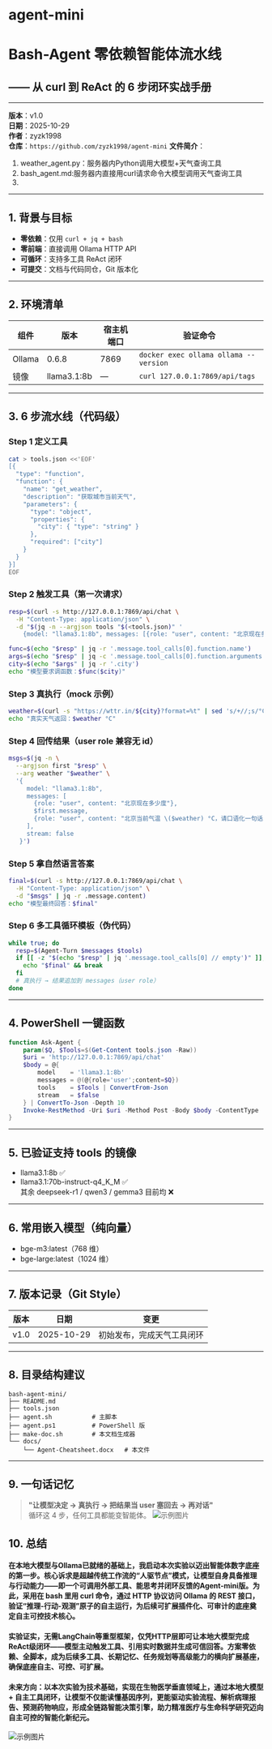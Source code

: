 # agent-mini

# Bash-Agent 零依赖智能体流水线  
## —— 从 curl 到 ReAct 的 6 步闭环实战手册

---

**版本**：v1.0  
**日期**：2025-10-29  
**作者**：zyzk1998  
**仓库**：`https://github.com/zyzk1998/agent-mini`
**文件简介**：
1. weather_agent.py：服务器内Python调用大模型+天气查询工具
2. bash_agent.md:服务器内直接用curl请求命令大模型调用天气查询工具
3. 
---

## 1. 背景与目标

- **零依赖**：仅用 `curl + jq + bash`  
- **零前端**：直接调用 Ollama HTTP API  
- **可循环**：支持多工具 ReAct 闭环  
- **可提交**：文档与代码同仓，Git 版本化

---

## 2. 环境清单

| 组件   | 版本   | 宿主机端口 | 验证命令 |
| ------ | ------ | ---------- | -------- |
| Ollama | 0.6.8  | 7869       | `docker exec ollama ollama --version` |
| 镜像   | llama3.1:8b | — | `curl 127.0.0.1:7869/api/tags` |

---

## 3. 6 步流水线（代码级）

### Step 1 定义工具
```bash
cat > tools.json <<'EOF'
[{
  "type": "function",
  "function": {
    "name": "get_weather",
    "description": "获取城市当前天气",
    "parameters": {
      "type": "object",
      "properties": {
        "city": { "type": "string" }
      },
      "required": ["city"]
    }
  }
}]
EOF
```

### Step 2 触发工具（第一次请求）
```bash
resp=$(curl -s http://127.0.0.1:7869/api/chat \
  -H "Content-Type: application/json" \
  -d "$(jq -n --argjson tools "$(<tools.json)" '
    {model: "llama3.1:8b", messages: [{role: "user", content: "北京现在多少度"}], tools: $tools, stream: false}')")

func=$(echo "$resp" | jq -r '.message.tool_calls[0].function.name')
args=$(echo "$resp" | jq -c '.message.tool_calls[0].function.arguments')
city=$(echo "$args" | jq -r '.city')
echo "模型要求调函数：$func($city)"
```

### Step 3 真执行（mock 示例）
```bash
weather=$(curl -s "https://wttr.in/${city}?format=%t" | sed 's/+//;s/°C//')
echo "真实天气返回：$weather °C"
```

### Step 4 回传结果（user role 兼容无 id）
```bash
msgs=$(jq -n \
  --argjson first "$resp" \
  --arg weather "$weather" \
  '{
     model: "llama3.1:8b",
     messages: [
       {role: "user", content: "北京现在多少度"},
       $first.message,
       {role: "user", content: "北京当前气温 \($weather) °C，请口语化一句话总结"}
     ],
     stream: false
   }')
```

### Step 5 拿自然语言答案
```bash
final=$(curl -s http://127.0.0.1:7869/api/chat \
  -H "Content-Type: application/json" \
  -d "$msgs" | jq -r .message.content)
echo "模型最终回答：$final"
```

### Step 6 多工具循环模板（伪代码）
```bash
while true; do
  resp=$(Agent-Turn $messages $tools)
  if [[ -z "$(echo "$resp" | jq '.message.tool_calls[0] // empty')" ]]; then
    echo "$final" && break
  fi
  # 真执行 → 结果追加到 messages（user role）
done
```

---

## 4. PowerShell 一键函数

```powershell
function Ask-Agent {
    param($Q, $Tools=$(Get-Content tools.json -Raw))
    $uri = 'http://127.0.0.1:7869/api/chat'
    $body = @{
        model    = 'llama3.1:8b'
        messages = @(@{role='user';content=$Q})
        tools    = $Tools | ConvertFrom-Json
        stream   = $false
    } | ConvertTo-Json -Depth 10
    Invoke-RestMethod -Uri $uri -Method Post -Body $body -ContentType 'application/json'
}
```

---

## 5. 已验证支持 tools 的镜像
- llama3.1:8b ✅  
- llama3.1:70b-instruct-q4_K_M ✅  
其余 deepseek-r1 / qwen3 / gemma3 目前均 ❌

---

## 6. 常用嵌入模型（纯向量）
- bge-m3:latest（768 维）
- bge-large:latest（1024 维）

---

## 7. 版本记录（Git Style）

| 版本 | 日期 | 变更 |
| ---- | ---- | ---- |
| v1.0 | 2025-10-29 | 初始发布，完成天气工具闭环 |

---

## 8. 目录结构建议

```
bash-agent-mini/
├── README.md
├── tools.json
├── agent.sh           # 主脚本
├── agent.ps1          # PowerShell 版
├── make-doc.sh        # 本文档生成器
└── docs/
    └── Agent-Cheatsheet.docx   # 本文件
```

---

## 9. 一句话记忆

> **"让模型决定 → 真执行 → 把结果当 user 塞回去 → 再对话"**  
循环这 4 步，任何工具都能变智能体。
![示例图片](agent-mini_flow)


## 10. 总结
#### 在本地大模型与Ollama已就绪的基础上，我启动本次实验以迈出智能体数字底座的第一步。核心诉求是超越传统工作流的“人驱节点”模式，让模型自身具备推理与行动能力——即一个可调用外部工具、能思考并闭环反馈的Agent-mini版。为此，采用在 bash 里用 curl 命令，通过 HTTP 协议访问 Ollama 的 REST 接口，验证“推理-行动-观测”原子的自主运行，为后续可扩展插件化、可审计的底座奠定自主可控技术核心。
#### 实验证实，无需LangChain等重型框架，仅凭HTTP层即可让本地大模型完成ReAct级闭环——模型主动触发工具、引用实时数据并生成可信回答。方案零依赖、全脚本，成为后续多工具、长期记忆、任务规划等高级能力的横向扩展基座，确保底座自主、可控、可扩展。
#### 未来方向：以本次实验为技术基础，实现在生物医学垂直领域上，通过本地大模型 + 自主工具闭环，让模型不仅能读懂基因序列，更能驱动实验流程、解析病理报告、预测药物响应，形成全链路智能决策引擎，助力精准医疗与生命科学研究迈向自主可控的智能化新纪元。
![示例图片](ReAct-agent_flow)

